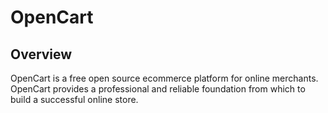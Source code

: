 # OpenCart

## Overview

OpenCart is a free open source ecommerce platform for online merchants. OpenCart provides a professional and reliable foundation from which to build a successful online store.

